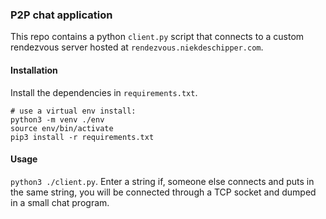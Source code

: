### P2P chat application

This repo contains a python `client.py` script that connects to a custom rendezvous server hosted at `rendezvous.niekdeschipper.com`.

#### Installation

Install the dependencies in `requirements.txt`.

```
# use a virtual env install:
python3 -m venv ./env
source env/bin/activate
pip3 install -r requirements.txt
```

#### Usage

`python3 ./client.py`. Enter a string if, someone else connects and puts in the same string, you will be connected through a TCP socket and dumped in a small chat program.


